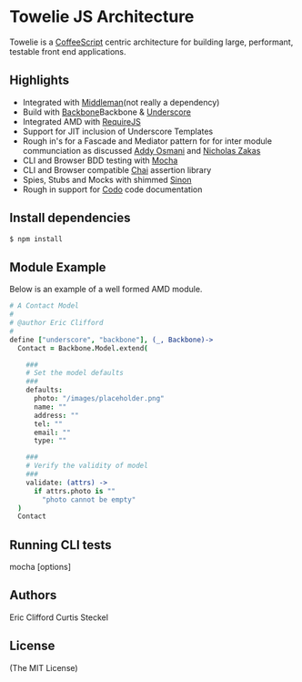 # Towelie JS Architecture

Towelie is a [CoffeeScript](http://coffeescript.org/) centric architecture for building large, performant, testable front end applications.

## Highlights
* Integrated with [Middleman](http://middlemanapp.com/guides/coffeescript-sprockets/)(not really a dependency)
* Build with [Backbone](http://http://documentcloud.github.com/backbone/)Backbone & [Underscore](http://http://documentcloud.github.com/underscore/)
* Integrated AMD with [RequireJS](http://requirejs.org/)
* Support for JIT inclusion of Underscore Templates
* Rough in's for a Fascade and Mediator pattern for for inter module communciation as discussed [Addy Osmani](http://http://addyosmani.com/largescalejavascript/) and [Nicholas Zakas](http://http://www.youtube.com/watch?v=vXjVFPosQHw)
* CLI and Browser BDD testing with [Mocha](http://mochajs.org/) 
* CLI and Browser compatible [Chai](http://http://chaijs.com/) assertion library
* Spies, Stubs and Mocks with shimmed [Sinon](http://sinonjs.org/)
* Rough in support for [Codo](https://github.com/netzpirat/codo) code documentation

## Install dependencies
```bash
$ npm install
```

## Module Example
Below is an example of a well formed AMD module.

```CoffeeScript
# A Contact Model
#
# @author Eric Clifford
#
define ["underscore", "backbone"], (_, Backbone)->
  Contact = Backbone.Model.extend(

    ###
    # Set the model defaults
    ###
    defaults:
      photo: "/images/placeholder.png"
      name: ""
      address: ""
      tel: ""
      email: ""
      type: ""

    ###
    # Verify the validity of model
    ###
    validate: (attrs) ->
      if attrs.photo is ""
        "photo cannot be empty"
  )
  Contact
```

## Running CLI tests
  mocha [options]

## Authors
Eric Clifford
Curtis Steckel

## License 
(The MIT License)

